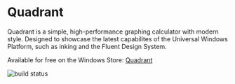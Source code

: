 # Quadrant

Quadrant is a simple, high-performance graphing calculator with modern style. Designed to showcase the latest capabilites of the Universal Windows Platform, such as inking and the Fluent Design System.

Available for free on the Windows Store: [Quadrant](https://www.microsoft.com/store/productId/9NBLGGH5K7HW)

![build status](https://build.appcenter.ms/v0.1/apps/3b3e82d8-0cc1-4423-af3b-2f524cb9f62b/branches/master/badge)
